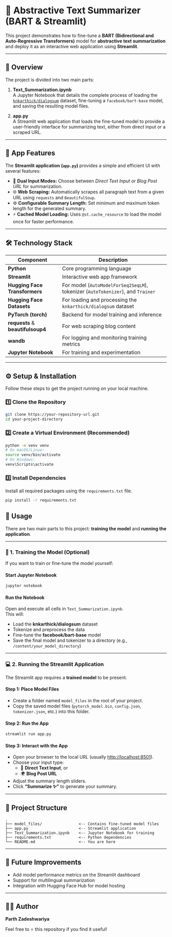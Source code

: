 # 🧠 Abstractive Text Summarizer (BART & Streamlit)

This project demonstrates how to fine-tune a **BART (Bidirectional and Auto-Regressive Transformers)** model for **abstractive text summarization** and deploy it as an interactive web application using **Streamlit**.

---

## 📘 Overview

The project is divided into two main parts:

1. **Text_Summarization.ipynb**  
   A Jupyter Notebook that details the complete process of loading the [`knkarthick/dialogsum`](https://huggingface.co/datasets/knkarthick/dialogsum) dataset, fine-tuning a `facebook/bart-base` model, and saving the resulting model files.

2. **app.py**  
   A Streamlit web application that loads the fine-tuned model to provide a user-friendly interface for summarizing text, either from direct input or a scraped URL.

---

## 🚀 App Features

The **Streamlit application (`app.py`)** provides a simple and efficient UI with several features:

- 📝 **Dual Input Modes:** Choose between _Direct Text Input_ or _Blog Post URL_ for summarization.  
- 🌐 **Web Scraping:** Automatically scrapes all paragraph text from a given URL using `requests` and `BeautifulSoup`.  
- ⚙️ **Configurable Summary Length:** Set minimum and maximum token length for the generated summary.  
- ⚡ **Cached Model Loading:** Uses `@st.cache_resource` to load the model once for faster performance.  

---

## 🛠️ Technology Stack

| Component | Description |
|------------|-------------|
| **Python** | Core programming language |
| **Streamlit** | Interactive web app framework |
| **Hugging Face Transformers** | For model (`AutoModelForSeq2SeqLM`), tokenizer (`AutoTokenizer`), and `Trainer` |
| **Hugging Face Datasets** | For loading and processing the `knkarthick/dialogsum` dataset |
| **PyTorch (torch)** | Backend for model training and inference |
| **requests** & **beautifulsoup4** | For web scraping blog content |
| **wandb** | For logging and monitoring training metrics |
| **Jupyter Notebook** | For training and experimentation |

---

## ⚙️ Setup & Installation

Follow these steps to get the project running on your local machine.

### 1️⃣ Clone the Repository

```bash
git clone https://your-repository-url.git
cd your-project-directory
```
### 2️⃣ Create a Virtual Environment (Recommended)

```bash
python -m venv venv
# On macOS/Linux:
source venv/bin/activate
# On Windows:
venv\Scripts\activate
```
### 3️⃣ Install Dependencies

Install all required packages using the `requirements.txt` file.
```bash
pip install -r requirements.txt
```
## 🧩 Usage

There are two main parts to this project: **training the model** and **running the application**.

---

### 🧠 1. Training the Model (Optional)

If you want to train or fine-tune the model yourself:

#### Start Jupyter Notebook
```bash
jupyter notebook
```

#### Run the Notebook
Open and execute all cells in `Text_Summarization.ipynb`.  
This will:

- Load the **knkarthick/dialogsum** dataset
- Tokenize and preprocess the data
- Fine-tune the **facebook/bart-base** model
- Save the final model and tokenizer to a directory (e.g., `/content/your_model_directory`)

---

### 💻 2. Running the Streamlit Application

The Streamlit app requires a **trained model** to be present.

#### Step 1: Place Model Files

- Create a folder named `model_files` in the root of your project.
- Copy the saved model files (`pytorch_model.bin`, `config.json`, `tokenizer.json`, etc.) into this folder.

#### Step 2: Run the App
```bash
streamlit run app.py
```

#### Step 3: Interact with the App

- Open your browser to the local URL (usually [http://localhost:8501](http://localhost:8501)).
- Choose your input type:
  - 🧾 **Direct Text Input**, or
  - 🌍 **Blog Post URL**
- Adjust the summary length sliders.
- Click **“Summarize ✨”** to generate your summary.

---

## 📂 Project Structure
```
.
├── model_files/                <-- Contains fine-tuned model files
├── app.py                      <-- Streamlit application
├── Text_Summarization.ipynb    <-- Jupyter Notebook for training
├── requirements.txt            <-- Python dependencies
└── README.md                   <-- You are here
```

---

## 🏁 Future Improvements

- Add model performance metrics on the Streamlit dashboard  
- Support for multilingual summarization  
- Integration with Hugging Face Hub for model hosting  

---

## 🧑‍💻 Author

**Parth Zadeshwariya**  

Feel free to ⭐ this repository if you find it useful!
